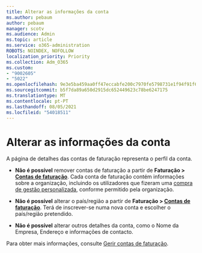 ```yaml
---
title: Alterar as informações da conta
ms.author: pebaum
author: pebaum
manager: scotv
ms.audience: Admin
ms.topic: article
ms.service: o365-administration
ROBOTS: NOINDEX, NOFOLLOW
localization_priority: Priority
ms.collection: Adm_O365
ms.custom:
- "9002605"
- "5022"
ms.openlocfilehash: 9e3e5ba459aa0ff47eccabfe200c7970fe5798731e1f94f91f6f9b059b74ffde
ms.sourcegitcommit: b5f7da89a650d2915dc652449623c78be6247175
ms.translationtype: MT
ms.contentlocale: pt-PT
ms.lasthandoff: 08/05/2021
ms.locfileid: "54018511"
---
```

# <a name="change-billing-account-information"></a>Alterar as informações da conta

A página de detalhes das contas de faturação representa o perfil da conta.

- **Não é possível** remover contas de faturação a partir de **Faturação > [Contas de faturação](https://go.microsoft.com/fwlink/p/?linkid=2084771)**. Cada conta de faturação contém informações sobre a organização, incluindo os utilizadores que fizeram uma [compra de gestão personalizada](https://docs.microsoft.com/microsoft-365/commerce/subscriptions/manage-self-service-purchases-admins), conforme permitido pela organização. 

- **Não é possível** alterar o país/região a partir de **Faturação > [Contas de faturação](https://go.microsoft.com/fwlink/p/?linkid=2084771)**. Terá de inscrever-se numa nova conta e escolher o país/região pretendido. 

- **Não é possível** alterar outros detalhes da conta, como o Nome da Empresa, Endereço e informações de contacto. 

Para obter mais informações, consulte [Gerir contas de faturação](https://docs.microsoft.com/microsoft-365/commerce/manage-billing-accounts). 
